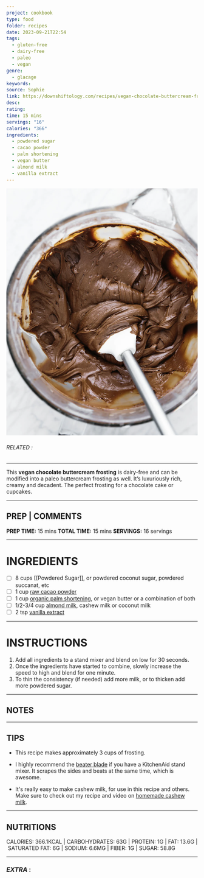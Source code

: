 ```yaml
---
project: cookbook
type: food
folder: recipes
date: 2023-09-21T22:54
tags:
  - gluten-free
  - dairy-free
  - paleo
  - vegan
genre:
  - glacage
keywords: 
source: Sophie
link: https://downshiftology.com/recipes/vegan-chocolate-buttercream-frosting/
desc: 
rating: 
time: 15 mins
servings: "16"
calories: "366"
ingredients:
  - powdered sugar
  - cacao powder
  - palm shortening
  - vegan butter
  - almond milk
  - vanilla extract
---
```


![IMAGE](image_301.png)

###### *RELATED* : 
---
This **vegan chocolate buttercream frosting** is dairy-free and can be modified into a paleo buttercream frosting as well. It’s luxuriously rich, creamy and decadent. The perfect frosting for a chocolate cake or cupcakes.

---
## PREP | COMMENTS

**PREP TIME:** 15 mins
**TOTAL TIME:** 15 mins
**SERVINGS:** 16 servings

---
# INGREDIENTS

- [ ] 8 cups [[Powdered Sugar]], or powdered coconut sugar, powdered succanat, etc
- [ ] 1 cup [raw cacao powder](https://amzn.to/3MGQnVo)
- [ ] 1 cup [organic palm shortening](https://amzn.to/3ol8Opp), or vegan butter or a combination of both
- [ ] 1/2-3/4 cup [almond milk](https://downshiftology.com/recipes/how-to-make-almond-milk/), cashew milk or coconut milk
- [ ] 2 tsp [vanilla extract](https://amzn.to/3McT2Vm)

---
# INSTRUCTIONS

1. Add all ingredients to a stand mixer and blend on low for 30 seconds. 
2. Once the ingredients have started to combine, slowly increase the speed to high and blend for one minute.
3. To thin the consistency (if needed) add more milk, or to thicken add more powdered sugar.

---
## NOTES



---
## TIPS

- This recipe makes approximately 3 cups of frosting.
- I highly recommend the [beater blade](http://amzn.to/2BliLGB) if you have a KitchenAid stand mixer. It scrapes the sides and beats at the same time, which is awesome.
    
- It's really easy to make cashew milk, for use in this recipe and others. Make sure to check out my recipe and video on [homemade cashew milk](https://downshiftology.com/videos/make-cashew-milk-dairy-free/).

---
## NUTRITIONS

CALORIES: 366.1KCAL | CARBOHYDRATES: 63G | PROTEIN: 1G | FAT: 13.6G | SATURATED FAT: 6G | SODIUM: 6.6MG | FIBER: 1G | SUGAR: 58.8G

---
### *EXTRA* :



